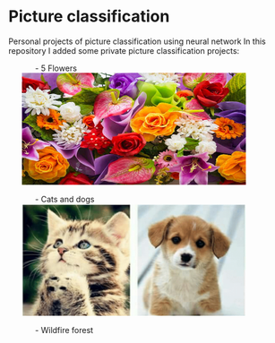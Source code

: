# Picture classification
Personal projects of picture classification using neural network
In this repository I added some private picture classification projects:
<ul>
  <ol>- 5 Flowers</ol>
        <img src="https://github.com/JamBelg/Picture_classification/blob/master/5%20Flowers/image_flowers.jpg" width="400" height="200" alt="Alt text" title="Flowers">
  <ol>- Cats and dogs</ol>
          <img src="https://github.com/JamBelg/Picture_classification/blob/master/cats%20and%20dogs/image_catdog.PNG" width="400" height="200" alt="Alt text" title="Cats and dogs">
  <ol>- Wildfire forest</ol>

</ul>
